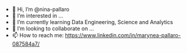 - 👋 Hi, I’m @nina-pallaro
- 👀 I’m interested in ...
- 🌱 I’m currently learning Data Engineering, Science and Analytics
- 💞️ I’m looking to collaborate on ...
- 📫 How to reach me:
https://www.linkedin.com/in/marynea-pallaro-087584a7/

<!---
nina-pallaro/nina-pallaro is a ✨ special ✨ repository because its `README.md` (this file) appears on your GitHub profile.
You can click the Preview link to take a look at your changes.
--->

